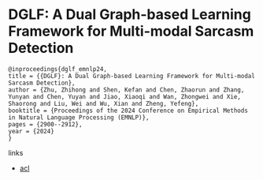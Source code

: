 # DGLF: A Dual Graph-based Learning Framework for Multi-modal Sarcasm Detection

```
@inproceedings{dglf_emnlp24,
title = {{DGLF}: A Dual Graph-based Learning Framework for Multi-modal Sarcasm Detection},
author = {Zhu, Zhihong and Shen, Kefan and Chen, Zhaorun and Zhang, Yunyan and Chen, Yuyan and Jiao, Xiaoqi and Wan, Zhongwei and Xie, Shaorong and Liu, Wei and Wu, Xian and Zheng, Yefeng},
booktitle = {Proceedings of the 2024 Conference on Empirical Methods in Natural Language Processing (EMNLP)},
pages = {2900--2912},
year = {2024}
}
```

links
- [acl](https://aclanthology.org/2024.emnlp-main.170)
